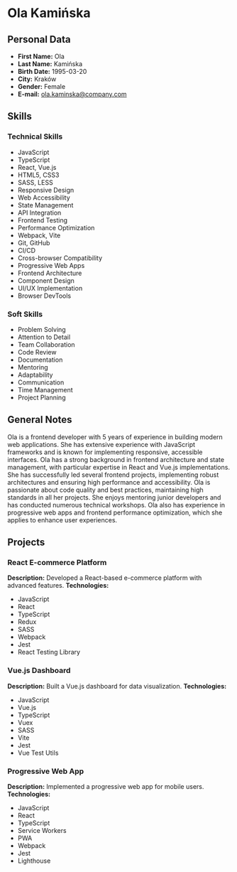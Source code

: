 # Ola Kamińska

## Personal Data
- **First Name:** Ola
- **Last Name:** Kamińska
- **Birth Date:** 1995-03-20
- **City:** Kraków
- **Gender:** Female
- **E-mail:** ola.kaminska@company.com

## Skills
### Technical Skills
- JavaScript
- TypeScript
- React, Vue.js
- HTML5, CSS3
- SASS, LESS
- Responsive Design
- Web Accessibility
- State Management
- API Integration
- Frontend Testing
- Performance Optimization
- Webpack, Vite
- Git, GitHub
- CI/CD
- Cross-browser Compatibility
- Progressive Web Apps
- Frontend Architecture
- Component Design
- UI/UX Implementation
- Browser DevTools

### Soft Skills
- Problem Solving
- Attention to Detail
- Team Collaboration
- Code Review
- Documentation
- Mentoring
- Adaptability
- Communication
- Time Management
- Project Planning

## General Notes
Ola is a frontend developer with 5 years of experience in building modern web applications. She has extensive experience with JavaScript frameworks and is known for implementing responsive, accessible interfaces. Ola has a strong background in frontend architecture and state management, with particular expertise in React and Vue.js implementations. She has successfully led several frontend projects, implementing robust architectures and ensuring high performance and accessibility. Ola is passionate about code quality and best practices, maintaining high standards in all her projects. She enjoys mentoring junior developers and has conducted numerous technical workshops. Ola also has experience in progressive web apps and frontend performance optimization, which she applies to enhance user experiences.

## Projects
### React E-commerce Platform
**Description:** Developed a React-based e-commerce platform with advanced features.
**Technologies:**
- JavaScript
- React
- TypeScript
- Redux
- SASS
- Webpack
- Jest
- React Testing Library

### Vue.js Dashboard
**Description:** Built a Vue.js dashboard for data visualization.
**Technologies:**
- JavaScript
- Vue.js
- TypeScript
- Vuex
- SASS
- Vite
- Jest
- Vue Test Utils

### Progressive Web App
**Description:** Implemented a progressive web app for mobile users.
**Technologies:**
- JavaScript
- React
- TypeScript
- Service Workers
- PWA
- Webpack
- Jest
- Lighthouse 